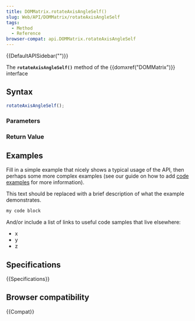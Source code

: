 ```yaml
---
title: DOMMatrix.rotateAxisAngleSelf()
slug: Web/API/DOMMatrix/rotateAxisAngleSelf
tags:
  - Method
  - Reference
browser-compat: api.DOMMatrix.rotateAxisAngleSelf
---
```

{{DefaultAPISidebar("")}}

The **`rotateAxisAngleSelf()`** method of the {{domxref("DOMMatrix")}} interface 

## Syntax

```js
rotateAxisAngleSelf();
```

### Parameters



### Return Value



## Examples

Fill in a simple example that nicely shows a typical usage of the API, then perhaps some more complex examples (see our guide on how to add [code examples](/en-US/docs/MDN/Contribute/Structures/Code_examples) for more information).

This text should be replaced with a brief description of what the example demonstrates.

```js
my code block
```

And/or include a list of links to useful code samples that live elsewhere:

*   x
*   y
*   z

## Specifications

{{Specifications}}

## Browser compatibility

{{Compat}}

